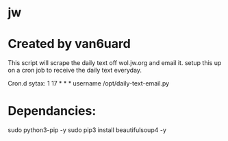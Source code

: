 # jw

# Created by van6uard


This script will scrape the daily text off wol.jw.org and email it.
setup this up on a cron job to receive the daily text everyday.

Cron.d sytax: 1 17 * * * username /opt/daily-text-email.py

# Dependancies:
sudo python3-pip -y
sudo pip3 install beautifulsoup4 -y

